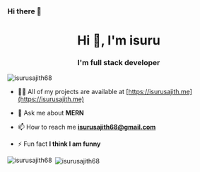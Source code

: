 ### Hi there 👋

<h1 align="center">Hi 👋, I'm isuru</h1>
<h3 align="center">I'm full stack developer</h3>

<p align="left"> <img src="https://komarev.com/ghpvc/?username=isurusajith68&label=Profile%20views&color=0e75b6&style=flat" alt="isurusajith68" /> </p>


- 👨‍💻 All of my projects are available at [https://isurusajith.me](https://isurusajith.me)

- 💬 Ask me about **MERN**

- 📫 How to reach me **isurusajith68@gmail.com**

- ⚡ Fun fact **I think I am funny**

<!-- <h3 align="left">Connect with me:</h3>
<p align="left">
</p>

<h3 align="left">Languages and Tools:</h3>
<p align="left"> <a href="https://developer.android.com" target="_blank" rel="noreferrer"> <img src="https://raw.githubusercontent.com/devicons/devicon/master/icons/android/android-original-wordmark.svg" alt="android" width="40" height="40"/> </a> <a href="https://getbootstrap.com" target="_blank" rel="noreferrer">   <img src="https://raw.githubusercontent.com/devicons/devicon/master/icons/photoshop/photoshop-line.svg" alt="photoshop" width="40" height="40"/> </a> <a href="https://www.php.net" target="_blank" rel="noreferrer"> <img src="https://raw.githubusercontent.com/devicons/devicon/master/icons/php/php-original.svg" alt="php" width="40" height="40"/> </a> <a href="https://reactjs.org/" target="_blank" rel="noreferrer"> <img src="https://raw.githubusercontent.com/devicons/devicon/master/icons/react/react-original-wordmark.svg" alt="react" width="40" height="40"/> </a> </p> -->

<p><img align="left" src="https://github-readme-stats.vercel.app/api/top-langs?username=isurusajith68&show_icons=true&locale=en&layout=compact" alt="isurusajith68" /></p>

<p>&nbsp;<img align="center" src="https://github-readme-stats.vercel.app/api?username=isurusajith68&show_icons=true&locale=en" alt="isurusajith68" /></p>
